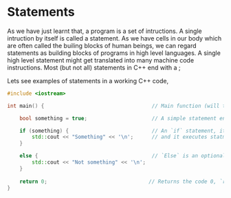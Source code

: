 # Statements

As we have just learnt that, a program is a set of intructions. A single intruction by itself is called a statement. 
As we have cells in our body which are often called the builing blocks of human beings, we can regard statements 
as building blocks of programs in high level languages. A single high level statement might get translated into many
machine code instructions. Most (but not all) statements in C++ end with a ;

Lets see examples of statements in a working C++ code,



```cpp
#include <iostream>

int main() {                                   // Main function (will talk about functions in 1.2)

    bool something = true;                     // A simple statement ending with ;

    if (something) {                           // An `if` statement, it doesn't end with a ; 
        std::cout << "Something" << '\n';      // and it executes statments if argument is true
    } 

    else {                                     // `Else` is an optional statement on top of `if`, also doesn't end with a ;
        std::cout << "Not something" << '\n';
    }
    
    return 0;                                 // Returns the code 0, `return` is also a statement
}
```
